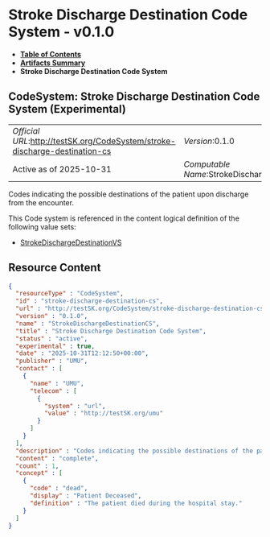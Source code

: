 # Stroke Discharge Destination Code System - v0.1.0

* [**Table of Contents**](toc.md)
* [**Artifacts Summary**](artifacts.md)
* **Stroke Discharge Destination Code System**

## CodeSystem: Stroke Discharge Destination Code System (Experimental) 

| | |
| :--- | :--- |
| *Official URL*:http://testSK.org/CodeSystem/stroke-discharge-destination-cs | *Version*:0.1.0 |
| Active as of 2025-10-31 | *Computable Name*:StrokeDischargeDestinationCS |

 
Codes indicating the possible destinations of the patient upon discharge from the encounter. 

 This Code system is referenced in the content logical definition of the following value sets: 

* [StrokeDischargeDestinationVS](ValueSet-stroke-discharge-destination-vs.md)



## Resource Content

```json
{
  "resourceType" : "CodeSystem",
  "id" : "stroke-discharge-destination-cs",
  "url" : "http://testSK.org/CodeSystem/stroke-discharge-destination-cs",
  "version" : "0.1.0",
  "name" : "StrokeDischargeDestinationCS",
  "title" : "Stroke Discharge Destination Code System",
  "status" : "active",
  "experimental" : true,
  "date" : "2025-10-31T12:12:50+00:00",
  "publisher" : "UMU",
  "contact" : [
    {
      "name" : "UMU",
      "telecom" : [
        {
          "system" : "url",
          "value" : "http://testSK.org/umu"
        }
      ]
    }
  ],
  "description" : "Codes indicating the possible destinations of the patient upon discharge from the encounter.",
  "content" : "complete",
  "count" : 1,
  "concept" : [
    {
      "code" : "dead",
      "display" : "Patient Deceased",
      "definition" : "The patient died during the hospital stay."
    }
  ]
}

```
